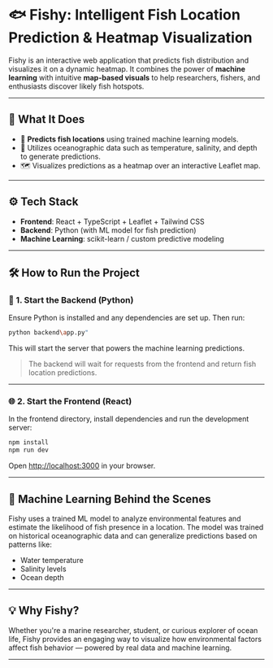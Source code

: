 # 🐟 Fishy: Intelligent Fish Location Prediction & Heatmap Visualization

Fishy is an interactive web application that predicts fish distribution and visualizes it on a dynamic heatmap. It combines the power of **machine learning** with intuitive **map-based visuals** to help researchers, fishers, and enthusiasts discover likely fish hotspots.

---

## 🚀 What It Does

- 🎯 **Predicts fish locations** using trained machine learning models.
- 🧠 Utilizes oceanographic data such as temperature, salinity, and depth to generate predictions.
- 🗺️ Visualizes predictions as a heatmap over an interactive Leaflet map.

---

## ⚙️ Tech Stack

- **Frontend**: React + TypeScript + Leaflet + Tailwind CSS  
- **Backend**: Python (with ML model for fish prediction)  
- **Machine Learning**: scikit-learn / custom predictive modeling  

---

## 🛠️ How to Run the Project

### 🐍 1. Start the Backend (Python)

Ensure Python is installed and any dependencies are set up. Then run:

```bash
python backend\app.py"
````

This will start the server that powers the machine learning predictions.

> The backend will wait for requests from the frontend and return fish location predictions.

---

### 🌐 2. Start the Frontend (React)

In the frontend directory, install dependencies and run the development server:

```bash
npm install
npm run dev
```

Open [http://localhost:3000](http://localhost:3000) in your browser.

---

## 🤖 Machine Learning Behind the Scenes

Fishy uses a trained ML model to analyze environmental features and estimate the likelihood of fish presence in a location. The model was trained on historical oceanographic data and can generalize predictions based on patterns like:

* Water temperature
* Salinity levels
* Ocean depth

---

## 💡 Why Fishy?

Whether you're a marine researcher, student, or curious explorer of ocean life, Fishy provides an engaging way to visualize how environmental factors affect fish behavior — powered by real data and machine learning.

---
